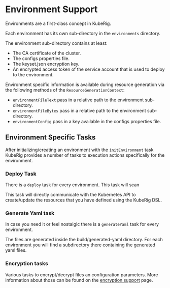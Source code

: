 # Environment Support

Environments are a first-class concept in KubeRig.

Each environment has its own sub-directory in the `environments` directory.

The environment sub-directory contains at least:
- The CA certificate of the cluster.
- The configs properties file.
- The keyset.json encryption key.
- An encrypted access token of the service account that is used to deploy to the environment.

Environment specific information is available during resource generation via the following methods of the `ResourceGenerationContext`:
- `environmentFileText` pass in a relative path to the environment sub-directory.
- `environmentFileBytes` pass in a relative path to the environment sub-directory.
- `environmentConfig` pass in a key available in the configs properties file.

## Environment Specific Tasks

After initializing/creating an environment with the `initEnvironment` task KubeRig provides a number of tasks 
to execution actions specifically for the environment.

### Deploy Task

There is a `deploy` task for every environment. This task will scan

This task will directly communicate with the Kubernetes API to create/update the resources that you have defined using the KubeRig DSL. 

### Generate Yaml task

In case you need it or feel nostalgic there is a `generateYaml` task for every environment.

The files are generated inside the build/generated-yaml directory. For each environment you will find a subdirectory there containing the generated yaml files. 

### Encryption tasks

Various tasks to encrypt/decrypt files an configuration parameters. More information about those can be found on the [encryption support](encryption-support.md) page.

